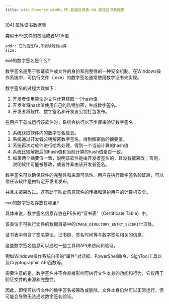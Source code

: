 ```yaml
---
title: wiki-Reverse-winRe-PE-数据目录表-04.属性证书数据表
---
```

[04] 属性证书数据表

类似于PE文件的校验或者MD5值

```
addr: 它的值是FA,不会映射到内存
size:
```



exe的数字签名是什么?

数字签名是用于验证软件或文件的身份和完整性的一种安全机制。在Windows操作系统中，可执行文件（.exe）的数字签名通常使用数字证书来实现。

数字签名的过程大致如下：

1. 开发者使用算法对文件计算获取一个hash值
2. 开发者将hash值使用自己的私钥加密，生成数字签名。
3. 开发者将软件、数字签名和开发者公钥打包发布。

在用户下载或运行该软件时，系统会执行以下步骤来验证数字签名：

1. 系统获取软件内的数字签名信息。
2. 系统通过开发者公钥解密数字签名，得到解密后的摘要值。
3. 系统再次对软件进行哈希处理，得到一个当前计算的hash值
4. 系统比较解密后的hash值和当前计算的hash值是否一致。
5. 如果两个摘要值一致，说明该软件是由开发者签名的，且没有被篡改；否则，说明软件可能被篡改，或者并非由该开发者签名。



数字签名可以确保软件的完整性和来源可信性。用户在执行数字签名验证后，可以信任该软件是由特定开发者发布，

并且未被篡改过。这有助于防止恶意软件的传播和保护用户的计算机安全。



exe的数字签名存放在哪里?

具体来说，数字签名信息存放在PE头的"证书表"（Certificate Table）中。

该表位于可执行文件的数据目录中的`IMAGE_DIRECTORY_ENTRY_SECURITY`项处。

证书表中包含了签名算法、证书链、签名时间等与数字签名相关的信息。

这些数字签名信息可以通过一些工具和API来访问和验证，

例如Windows操作系统自带的"属性"对话框、PowerShell命令、SignTool工具以及Cryptographic API函数等。

需要注意的是，数字签名并不会直接影响可执行文件本身的功能和行为，它仅用于验证文件的来源和完整性。

因此，即使可执行文件的数字签名被篡改或删除，文件本身仍然可以正常运行，但可能会导致无法通过数字签名验证。

